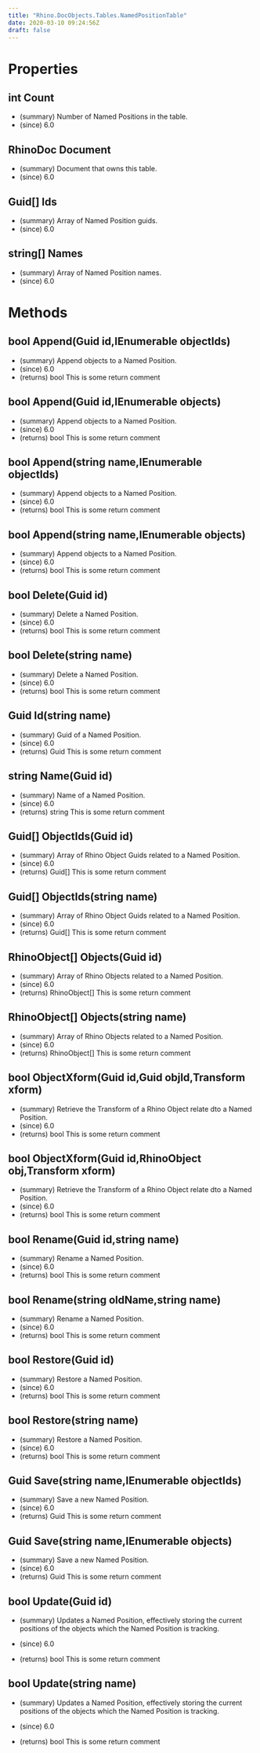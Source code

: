 ```yaml
---
title: "Rhino.DocObjects.Tables.NamedPositionTable"
date: 2020-03-10 09:24:56Z
draft: false
---
```


# Properties
## int Count
- (summary) Number of Named Positions in the table.
- (since) 6.0
## RhinoDoc Document
- (summary) Document that owns this table.
- (since) 6.0
## Guid[] Ids
- (summary) Array of Named Position guids.
- (since) 6.0
## string[] Names
- (summary) Array of Named Position names.
- (since) 6.0
# Methods
## bool Append(Guid id,IEnumerable<Guid> objectIds)
- (summary) Append objects to a Named Position.
- (since) 6.0
- (returns) bool This is some return comment
## bool Append(Guid id,IEnumerable<RhinoObject> objects)
- (summary) Append objects to a Named Position.
- (since) 6.0
- (returns) bool This is some return comment
## bool Append(string name,IEnumerable<Guid> objectIds)
- (summary) Append objects to a Named Position.
- (since) 6.0
- (returns) bool This is some return comment
## bool Append(string name,IEnumerable<RhinoObject> objects)
- (summary) Append objects to a Named Position.
- (since) 6.0
- (returns) bool This is some return comment
## bool Delete(Guid id)
- (summary) Delete a Named Position.
- (since) 6.0
- (returns) bool This is some return comment
## bool Delete(string name)
- (summary) Delete a Named Position.
- (since) 6.0
- (returns) bool This is some return comment
## Guid Id(string name)
- (summary) Guid of a Named Position.
- (since) 6.0
- (returns) Guid This is some return comment
## string Name(Guid id)
- (summary) Name of a Named Position.
- (since) 6.0
- (returns) string This is some return comment
## Guid[] ObjectIds(Guid id)
- (summary) Array of Rhino Object Guids related to a Named Position.
- (since) 6.0
- (returns) Guid[] This is some return comment
## Guid[] ObjectIds(string name)
- (summary) Array of Rhino Object Guids related to a Named Position.
- (since) 6.0
- (returns) Guid[] This is some return comment
## RhinoObject[] Objects(Guid id)
- (summary) Array of Rhino Objects related to a Named Position.
- (since) 6.0
- (returns) RhinoObject[] This is some return comment
## RhinoObject[] Objects(string name)
- (summary) Array of Rhino Objects related to a Named Position.
- (since) 6.0
- (returns) RhinoObject[] This is some return comment
## bool ObjectXform(Guid id,Guid objId,Transform xform)
- (summary) Retrieve the Transform of a Rhino Object relate dto a Named Position.
- (since) 6.0
- (returns) bool This is some return comment
## bool ObjectXform(Guid id,RhinoObject obj,Transform xform)
- (summary) Retrieve the Transform of a Rhino Object relate dto a Named Position.
- (since) 6.0
- (returns) bool This is some return comment
## bool Rename(Guid id,string name)
- (summary) Rename a Named Position.
- (since) 6.0
- (returns) bool This is some return comment
## bool Rename(string oldName,string name)
- (summary) Rename a Named Position.
- (since) 6.0
- (returns) bool This is some return comment
## bool Restore(Guid id)
- (summary) Restore a Named Position.
- (since) 6.0
- (returns) bool This is some return comment
## bool Restore(string name)
- (summary) Restore a Named Position.
- (since) 6.0
- (returns) bool This is some return comment
## Guid Save(string name,IEnumerable<Guid> objectIds)
- (summary) Save a new Named Position.
- (since) 6.0
- (returns) Guid This is some return comment
## Guid Save(string name,IEnumerable<RhinoObject> objects)
- (summary) Save a new Named Position.
- (since) 6.0
- (returns) Guid This is some return comment
## bool Update(Guid id)
- (summary) 
         Updates a Named Position, effectively storing the current positions of the objects which the Named Position is tracking.
         
- (since) 6.0
- (returns) bool This is some return comment
## bool Update(string name)
- (summary) 
         Updates a Named Position, effectively storing the current positions of the objects which the Named Position is tracking.
         
- (since) 6.0
- (returns) bool This is some return comment
